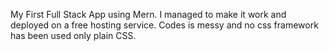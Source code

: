 My First Full Stack App using Mern. I managed to make it work and deployed on a free hosting service. Codes is messy and no css framework has been used only plain CSS.
